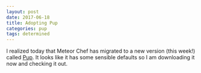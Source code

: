 ```yaml
---
layout: post
date: 2017-06-18
title: Adopting Pup
categories: pup
tags: determined
---
```


I realized today that Meteor Chef has migrated to a new version (this week!) called [Pup](http://cleverbeagle.com/pup). It looks like it has some sensible defaults so I am downloading it now and checking it out.
